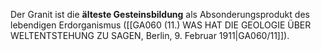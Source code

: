 
Der Granit ist die **älteste Gesteinsbildung** als Absonderungsprodukt des lebendigen Erdorganismus ([[GA060 (11.) WAS HAT DIE GEOLOGIE ÜBER WELTENTSTEHUNG ZU SAGEN, Berlin, 9. Februar 1911|GA060/11]]).
